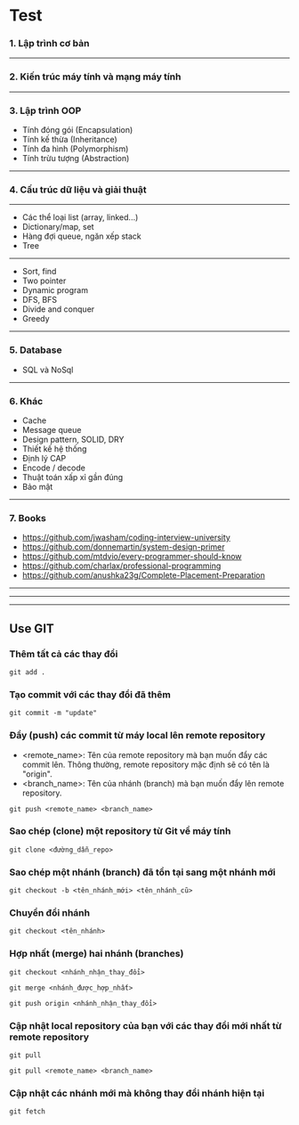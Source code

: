 # Test

### 1. Lập trình cơ bản
- --
### 2. Kiến trúc máy tính và mạng máy tính
- --
### 3. Lập trình OOP
- Tính đóng gói (Encapsulation)
- Tính kế thừa (Inheritance)
- Tính đa hình (Polymorphism)
- Tính trừu tượng (Abstraction)
- --
### 4. Cấu trúc dữ liệu và giải thuật
- --
- Các thể loại list (array, linked...)
- Dictionary/map, set
- Hàng đợi queue, ngăn xếp stack
- Tree
- --
- Sort, find
- Two pointer
- Dynamic program
- DFS, BFS
- Divide and conquer
- Greedy
- --
### 5. Database
- SQL và NoSql
- --
### 6. Khác
- Cache
- Message queue
- Design pattern, SOLID, DRY
- Thiết kế hệ thống
- Định lý CAP
- Encode / decode
- Thuật toán xấp xỉ gần đúng
- Bảo mật
- --
### 7. Books
- https://github.com/jwasham/coding-interview-university
- https://github.com/donnemartin/system-design-primer
- https://github.com/mtdvio/every-programmer-should-know
- https://github.com/charlax/professional-programming
- https://github.com/anushka23g/Complete-Placement-Preparation
- --
- --
- --

## Use GIT
### Thêm tất cả các thay đổi
```
git add .
```
### Tạo commit với các thay đổi đã thêm
```
git commit -m "update"
```
### Đẩy (push) các commit từ máy local lên remote repository
- <remote_name>: Tên của remote repository mà bạn muốn đẩy các commit lên. Thông thường, remote repository mặc định sẽ có tên là "origin".
- <branch_name>: Tên của nhánh (branch) mà bạn muốn đẩy lên remote repository.
```
git push <remote_name> <branch_name>
```
### Sao chép (clone) một repository từ Git về máy tính
```
git clone <đường_dẫn_repo>
```
### Sao chép một nhánh (branch) đã tồn tại sang một nhánh mới
```
git checkout -b <tên_nhánh_mới> <tên_nhánh_cũ>
```
### Chuyển đổi nhánh
```
git checkout <tên_nhánh>
```
### Hợp nhất (merge) hai nhánh (branches)
```
git checkout <nhánh_nhận_thay_đổi>
```
```
git merge <nhánh_được_hợp_nhất>
```
```
git push origin <nhánh_nhận_thay_đổi>
```
### Cập nhật local repository của bạn với các thay đổi mới nhất từ remote repository
```
git pull
```
```
git pull <remote_name> <branch_name>
```
### Cập nhật các nhánh mới mà không thay đổi nhánh hiện tại
```
git fetch
```
